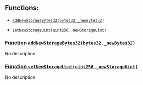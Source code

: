 ## Functions:

- [`addNewStorageBytes32(bytes32 _newBytes32)`](#MarginFlowProtocolSafetyNewVersion-addNewStorageBytes32-bytes32-)

- [`setNewStorageUint(uint256 _newStorageUint)`](#MarginFlowProtocolSafetyNewVersion-setNewStorageUint-uint256-)

### [Function `addNewStorageBytes32(bytes32 _newBytes32)`](#MarginFlowProtocolSafetyNewVersion-addNewStorageBytes32-bytes32-)

No description

### [Function `setNewStorageUint(uint256 _newStorageUint)`](#MarginFlowProtocolSafetyNewVersion-setNewStorageUint-uint256-)

No description
